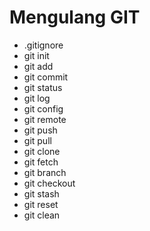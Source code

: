 # Mengulang GIT 

- .gitignore
- git init
- git add
- git commit
- git status
- git log 
- git config
- git remote
- git push
- git pull
- git clone
- git fetch
- git branch
- git checkout
- git stash
- git reset
- git clean